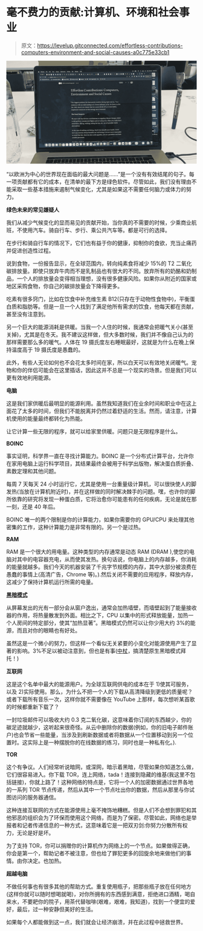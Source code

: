 # 毫不费力的贡献:计算机、环境和社会事业

> 原文：<https://levelup.gitconnected.com/effortless-contributions-computers-environment-and-social-causes-a0c775e33cb1>

![](img/14a0e758955ef6322ea9ebbf84740db3.png)

“以欧洲为中心的世界现在面临的最大问题是……”是一个没有有效结尾的句子。每一项贡献都有它的成本，在清单的最下方是绿色软件。尽管如此，我们没有理由不能采取一些基本措施来遏制气候变化，尤其是如果这不需要任何脑力或体力的努力。

**绿色未来的常见嫌疑人**

我们从减少气候变化的显而易见的贡献开始，当你真的不需要的时候，少乘商业航班，不使用汽车。骑自行车、步行、乘公共汽车等。都是可行的选择。

在步行和骑自行车的情况下，它们也有益于你的健康，抑制你的食欲，充当止痛药并促进创造性过程。

说到食物，一份报告显示，在全球范围内，转向纯素食将减少 15%的 T2 二氧化碳排放量。即使只放弃牛肉而不是乳制品也有很大的不同。放弃所有的奶酪和奶制品，一个人的排放量会变得相当理想，没有很多健康风险。如果你从附近的国家或地区采购食物，你自己的碳排放量会下降得更多。

吃素有很多窍门，比如在饮食中补充维生素 B12(只存在于动物性食物中)，平衡蛋白质和脂肪等。但是一旦一个人找到了满足他所有需求的饮食，他每天都在贡献，甚至没有注意到。

另一个巨大的能源消耗是供暖。当我一个人住的时候，我通常会把暖气关小(甚至关掉)，尤其是在冬天。我不建议这样做，但大多数时候，我们并不像自己认为的那样需要那么多的暖气。人体在 19 摄氏度左右睡眠最好，这就是为什么在晚上保持温度高于 19 摄氏度是愚蠢的。

此外，有些人无论如何也不会花太多时间在家，所以白天可以有效地关闭暖气。宠物和你的伴侣可能会在这里插话，因此这并不总是一个现实的场景。但是我们可以更有效地利用能源。

**电脑**

这是我们家供暖后最明显的能源利用。虽然我知道我们在业余时间和职业中在这上面花了太多的时间，但我们不能脱离并仍然过着舒适的生活。然而，请注意，计算机使用的能量最终都转化为热能。

让它计算一些无限的程序，就可以给家里供暖。问题只是无限程序是什么。

**BOINC**

事实证明，科学界一直在寻找计算能力。BOINC 是一个分布式计算平台，允许你在家用电脑上运行科学项目，其结果最终会被用于科学出版物，解决蛋白质折叠、素数定理和其他问题。

每周 7 天每天 24 小时运行它，尤其是使用一台重量级计算机，可以很快使人的脚发热(当放在计算机附近时)，并在这样做的同时解决棘手的问题。嘿，也许你的脚所依靠的研究将发现一种蛋白质，它将治愈你可能患有的任何疾病，无论是就在那一刻，还是 40 年后。

BOINC 唯一的两个限制是你的计算能力，如果你需要你的 GPU/CPU 来处理其他密集的工作，这种计算能力是非常有限的。另一个是过热。

**RAM**

RAM 是一个很大的用电量。这种类型的内存通常是动态 RAM (DRAM ),使您的电脑对其中的电容器充电，从而使其发热。换句话说，你电脑上的内存越多，你消耗的能量就越多。我们今天的机器安装了千兆字节规模的内存，其中大部分被浪费在愚蠢的事情上(高清广告，Chrome 等)。).然后关闭不需要的应用程序，释放内存，这减少了保持计算机运行所需的电量。

[**黑暗模式**](https://chrome.google.com/webstore/detail/dark-reader/eimadpbcbfnmbkopoojfekhnkhdbieeh)

从屏幕发出的光有一部分会从窗户逸出，通常会加热墙壁，而墙壁起到了能量接收器的作用，将热量散发到外面。相比之下，CPU 以集中的形式释放能量，加热一个人房间的特定部分，使其“加热显著”。黑暗模式仍然可以让你少用大约 3%的能源，而且对你的眼睛也有好处。

虽然这是一个微小的努力，但这样一个看似无关紧要的小变化对能源使用产生了显著的影响。3%不足以被动注意到，但也是有事([中杖](https://medium.com/u/a32c340ea342?source=post_page-----a0c775e33cb1--------------------------------)，搞清楚原生黑暗模式拜托！)

**互联网**

这是这个名单中最大的能源用户。为全球互联网供电的成本在于 1)使其可服务，以及 2)实际使用。那么，为什么不把一个人的下载从高清降级到更低的质量呢？或者下载所有音乐一次，这样你就不需要像在 YouTube 上那样，每次想听某首歌的时候都重新下载了？

一封垃圾邮件可以吸收大约 0.3 克二氧化碳，这意味着你订阅的东西越少，你的碳足迹就越少，这听起来很奇怪。从云中删除你的数据(例如，你的旧电子邮件账户)也会节省一些能量，当涉及到刷新数据或者将数据从一个位置移动到另一个位置时。这实际上是一种摆脱你的在线数据的练习，同时也是一种私有化。).

**TOR**

这个有争议。人们经常听说暗网，或深网，暗示着黑暗，尽管如果你知道怎么做，它们很容易进入。你下载 TOR，连上网络，tada！连接到隐藏的维基(我这里不包括链接)，你就上路了！这种网络的特点是，它将一个人的加密数据通过世界各地的一系列 TOR 节点传递，然后从其中一个节点吐出你的数据，然后从那里与你试图访问的服务器通信。

这种连接互联网的方式在能源使用上毫不掩饰地糟糕。但是人们不会想到罪犯和其他邪恶的组织会为了环保而使用这个网络，而是为了保密。尽管如此，网络也是举报者和记者传递信息的一种方式，这意味着它是一把双刃剑:你努力分散所有权力，无论是好是坏。

为了支持 TOR，你可以捐赠你的计算机作为网络上的一个节点。如果做得正确，你会是第一个，帮助记者不被注意，但也给了罪犯更多的回旋余地来做他们的事情。由你决定。也加热。

**超越电脑**

不做任何事也有很多其他的帮助方式。重复使用瓶子，把那些瓶子放在任何地方(这样你就可以随时想喝就喝)，对你所拥有的东西感到满意，拒绝进口酒精，喝自来水，不要耙你的院子，用茶代替咖啡(艰难，艰难，我知道)，找到一个便宜的爱好，最后，过一种安静但美好的生活。

如果每个人都能做到这一点，我们就会让经济崩溃，并在此过程中拯救世界。